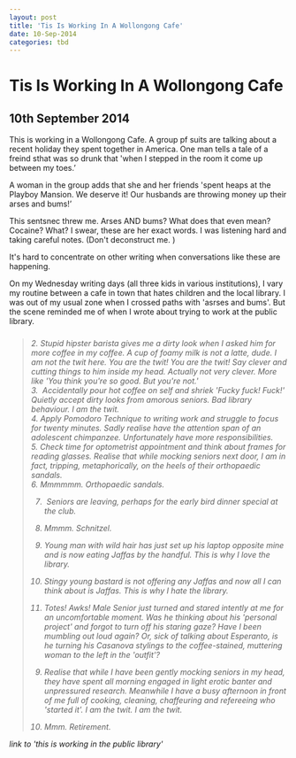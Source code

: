 ```yaml
---
layout: post
title: 'Tis Is Working In A Wollongong Cafe'
date: 10-Sep-2014
categories: tbd
---
```


# Tis Is Working In A Wollongong Cafe

## 10th September 2014

This is working in a Wollongong Cafe. A group pf suits are talking about a recent holiday they spent together in America. One man tells a tale of a freind sthat was so drunk that 'when I stepped in the room it come up between my toes.’

A woman in the group adds that she and her friends 'spent heaps at the Playboy Mansion. We deserve it! Our husbands are throwing money up their arses and bums!’

This sentsnec threw me. Arses AND bums? What does that even mean? Cocaine? What? I swear,   these are her exact words. I was listening hard and taking careful notes. (Don't deconstruct me. )

It's hard to concentrate on other writing when conversations like these are happening.

On my Wednesday writing days (all three kids in various institutions),   I vary my routine between a cafe in town that hates children and the local library. I was out of my usual zone when I crossed paths with 'asrses and bums'. But the scene reminded me of when I wrote about trying to work at the public library.

<blockquote>

<h3 itemprop="name"><span 1. A pair from the University of The Third Age sit at the table next to me. When Lady Senior first describes her personal project of learning Esperanto,   I think 'Oh my god.  When I retire, I am so learning Esperanto.' Twenty minutes later, 'For the love of fuck, please stop talking about Esperanto before I stab myself in the eye with a pen.' Also, flirting techniques for seniors: 'Oh, you so don't look like a grandmother,' followed by a tone adjustment to Low, Earnest, Really Listening levels and adding 'And are you </span><i fully ready *<span for that change in your life?'</span></h3>

</blockquote>

<div id="post-body-6617065870115664076" itemprop="description articleBody">

<blockquote>

<div></div>

<div>2. Stupid hipster barista gives me a dirty look when I asked him for more coffee in my coffee. A cup of foamy milk is not a latte, dude. I am not the twit here. You are the twit! You are the twit! Say clever and cutting things to him inside my head. Actually not very clever. More like 'You think you're so good. But you're not.'</div>

<div></div>

<div>3.  Accidentally pour hot coffee on self and shriek 'Fucky fuck! Fuck!' Quietly accept dirty looks from amorous seniors. Bad library behaviour. I am the twit.</div>

<div></div>

<div>4. Apply Pomodoro Technique to writing work and struggle to focus for twenty minutes. Sadly realise have the attention span of an adolescent chimpanzee. Unfortunately have more responsibilities.</div>

<div></div>

<div>5. Check time for optometrist appointment and think about frames for reading glasses. Realise that while mocking seniors next door, I am in fact, tripping, metaphorically, on the heels of their orthopaedic sandals.</div>

<div></div>

<div>6. Mmmmmm. Orthopaedic sandals.

7.  Seniors are leaving, perhaps for the early bird dinner special at the club.

8. Mmmm. Schnitzel.

9. Young man with wild hair has just set up his laptop opposite mine and is now eating Jaffas by the handful. This is why I love the library.

10. Stingy young bastard is not offering any Jaffas and now all I can think about is Jaffas. This is why I hate the library.

11. Totes! Awks! Male Senior just turned and stared intently at me for an uncomfortable moment. Was he thinking about his 'personal project' and forgot to turn off his staring gaze? Have I been mumbling out loud again? Or, sick of talking about Esperanto, is he turning his Casanova stylings to the coffee-stained, muttering woman to the left in the 'outfit'?</div>

<div>

9. Realise that while I have been gently mocking seniors in my head, they have spent all morning engaged in light erotic banter and unpressured research. Meanwhile I have a busy afternoon in front of me full of cooking, cleaning, chaffeuring and refereeing who 'started it'. I am the twit. I am the twit.

10. Mmm. Retirement.</div></blockquote>

</div>

link to 'this is working in the public library'
